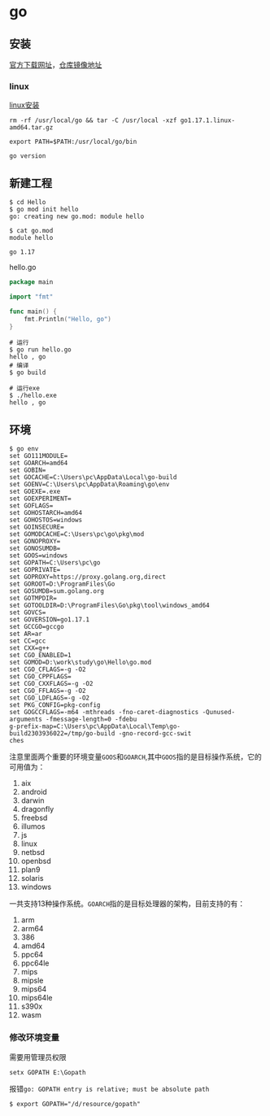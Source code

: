 # go

## 安装


[官方下载网址](https://golang.google.cn/dl/)，[仓库镜像地址](https://goproxy.cn/)

### linux

[linux安装](https://golang.org/doc/install)

```shell
rm -rf /usr/local/go && tar -C /usr/local -xzf go1.17.1.linux-amd64.tar.gz

export PATH=$PATH:/usr/local/go/bin

go version
```

## 新建工程

```shell
$ cd Hello
$ go mod init hello
go: creating new go.mod: module hello

$ cat go.mod
module hello

go 1.17

```


hello.go
```go
package main

import "fmt"

func main() {
	fmt.Println("Hello, go")
}

```


```shell
# 运行
$ go run hello.go
hello , go
# 编译
$ go build 

# 运行exe
$ ./hello.exe
hello , go
```

## 环境

```shell
$ go env 
set GO111MODULE=
set GOARCH=amd64
set GOBIN=
set GOCACHE=C:\Users\pc\AppData\Local\go-build
set GOENV=C:\Users\pc\AppData\Roaming\go\env
set GOEXE=.exe
set GOEXPERIMENT=
set GOFLAGS=
set GOHOSTARCH=amd64
set GOHOSTOS=windows
set GOINSECURE=
set GOMODCACHE=C:\Users\pc\go\pkg\mod
set GONOPROXY=
set GONOSUMDB=
set GOOS=windows
set GOPATH=C:\Users\pc\go
set GOPRIVATE=
set GOPROXY=https://proxy.golang.org,direct
set GOROOT=D:\ProgramFiles\Go
set GOSUMDB=sum.golang.org
set GOTMPDIR=
set GOTOOLDIR=D:\ProgramFiles\Go\pkg\tool\windows_amd64
set GOVCS=
set GOVERSION=go1.17.1
set GCCGO=gccgo
set AR=ar
set CC=gcc
set CXX=g++
set CGO_ENABLED=1
set GOMOD=D:\work\study\go\Hello\go.mod
set CGO_CFLAGS=-g -O2
set CGO_CPPFLAGS=
set CGO_CXXFLAGS=-g -O2
set CGO_FFLAGS=-g -O2
set CGO_LDFLAGS=-g -O2
set PKG_CONFIG=pkg-config
set GOGCCFLAGS=-m64 -mthreads -fno-caret-diagnostics -Qunused-arguments -fmessage-length=0 -fdebu
g-prefix-map=C:\Users\pc\AppData\Local\Temp\go-build2303936022=/tmp/go-build -gno-record-gcc-swit
ches

```

注意里面两个重要的环境变量`GOOS`和`GOARCH`,其中`GOOS`指的是目标操作系统，它的可用值为：

1.  aix
2.  android
3.  darwin
4.  dragonfly
5.  freebsd
6.  illumos
7.  js
8.  linux
9.  netbsd
10.  openbsd
11.  plan9
12.  solaris
13.  windows

一共支持13种操作系统。`GOARCH`指的是目标处理器的架构，目前支持的有：

1.  arm
2.  arm64
3.  386
4.  amd64
5.  ppc64
6.  ppc64le
7.  mips
8.  mipsle
9.  mips64
10.  mips64le
11.  s390x
12.  wasm

### 修改环境变量

需要用管理员权限
```shell
setx GOPATH E:\Gopath
```

报错`go: GOPATH entry is relative; must be absolute path`
```shell
$ export GOPATH="/d/resource/gopath"
```